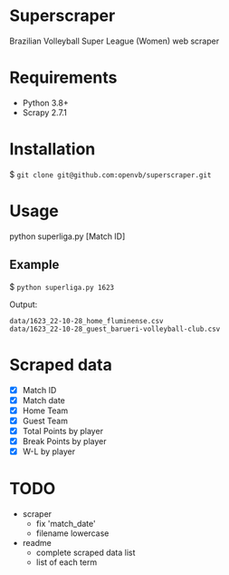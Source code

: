 # Superscraper

Brazilian Volleyball Super League (Women) web scraper

# Requirements

- Python 3.8+
- Scrapy 2.7.1

# Installation

$ `git clone git@github.com:openvb/superscraper.git`

# Usage

python superliga.py [Match ID]

## Example

$ `python superliga.py 1623`

Output:

```
data/1623_22-10-28_home_fluminense.csv
data/1623_22-10-28_guest_barueri-volleyball-club.csv
```

# Scraped data

- [x] Match ID
- [x] Match date
- [x] Home Team
- [x] Guest Team
- [x] Total Points by player
- [x] Break Points by player
- [x] W-L by player

# TODO

- scraper
    - fix 'match_date'
    - filename lowercase
- readme
    - complete scraped data list
    - list of each term